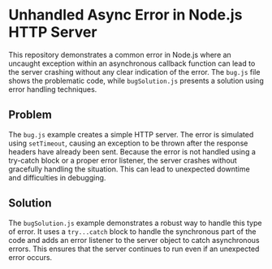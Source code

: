 # Unhandled Async Error in Node.js HTTP Server

This repository demonstrates a common error in Node.js where an uncaught exception within an asynchronous callback function can lead to the server crashing without any clear indication of the error.  The `bug.js` file shows the problematic code, while `bugSolution.js` presents a solution using error handling techniques.

## Problem

The `bug.js` example creates a simple HTTP server.  The error is simulated using `setTimeout`, causing an exception to be thrown after the response headers have already been sent. Because the error is not handled using a try-catch block or a proper error listener, the server crashes without gracefully handling the situation. This can lead to unexpected downtime and difficulties in debugging.

## Solution

The `bugSolution.js` example demonstrates a robust way to handle this type of error.  It uses a `try...catch` block to handle the synchronous part of the code and adds an error listener to the server object to catch asynchronous errors. This ensures that the server continues to run even if an unexpected error occurs.